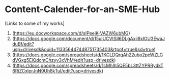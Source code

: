 # Content-Calender-for-an-SME-Hub
[Links to some of my works] 
1. (https://eu.docworkspace.com/d/sIPeeiK-VAZW6ubMG)
2. (https://docs.google.com/document/d/15uIUCVtSiI6DLgAxii8xlOU3EwaJduBf/edit?usp=drivesdk&ouid=113356447448751735403&rtpof=true&sd=true)
3. (https://docs.google.com/spreadsheets/d/1KCLDQrqAh22ubo2peWZLGdVGxg5EiQdcmChzyv3xVhM/edit?usp=drivesdk)
4. (https://docs.google.com/spreadsheets/d/1cMhIh5QE5bL3ttZYPRRydkT6RiZCxlprJnN9Uh8kTuI/edit?usp=drivesdk)
